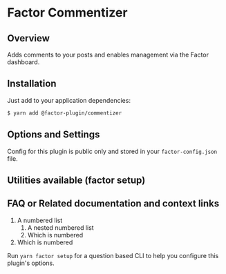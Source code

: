 # Factor Commentizer

## Overview

Adds comments to your posts and enables management via the Factor dashboard.

## Installation

Just add to your application dependencies:

```bash
$ yarn add @factor-plugin/commentizer
```

## Options and Settings

Config for this plugin is public only and stored in your `factor-config.json` file.

## Utilities available (factor setup)

## FAQ or Related documentation and context links

1. A numbered list
   1. A nested numbered list
   2. Which is numbered
2. Which is numbered

Run `yarn factor setup` for a question based CLI to help you configure this plugin's options.

